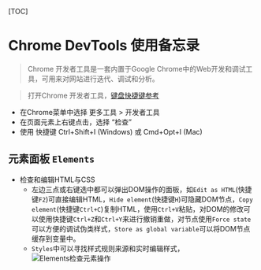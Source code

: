 [TOC]
# Chrome DevTools 使用备忘录
> Chrome 开发者工具是一套内置于Google Chrome中的Web开发和调试工具，可用来对网站进行迭代、调试和分析。

> 打开Chrome 开发者工具，[键盘快捷键参考](https://developers.google.com/web/tools/chrome-devtools/shortcuts)
- 在Chrome菜单中选择 更多工具 > 开发者工具
- 在页面元素上右键点击，选择 “检查”
- 使用 快捷键 Ctrl+Shift+I (Windows) 或 Cmd+Opt+I (Mac)

## 元素面板 `Elements`
- 检查和编辑HTML与CSS
  - 左边三点或右键选中都可以弹出DOM操作的面板，如`Edit as HTML`(快捷键`F2`)可直接编辑HTML，`Hide element`(快捷键`H`)可隐藏DOM节点，`Copy element`(快捷键`Ctrl+C`)复制HTML，使用`Ctrl+V`粘贴，对DOM的修改可以使用快捷键`Ctrl+Z`和`Ctrl+Y`来进行撤销重做，对节点使用`Force state`可以方便的调试伪类样式，`Store as global variable`可以将DOM节点缓存到变量中。
  - `Styles`中可以寻找样式规则来源和实时编辑样式，
![Elements检查元素操作](http://q8cyvs2hp.bkt.clouddn.com/Snipaste_2020-04-06_16-38-09.png)